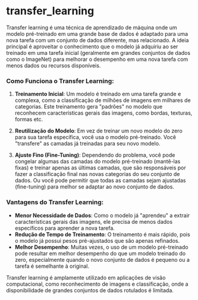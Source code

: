 # transfer_learning

Transfer learning é uma técnica de aprendizado de máquina onde um modelo pré-treinado em uma grande base de dados é adaptado para uma nova tarefa com um conjunto de dados diferente, mas relacionado. A ideia principal é aproveitar o conhecimento que o modelo já adquiriu ao ser treinado em uma tarefa inicial (geralmente em grandes conjuntos de dados como o ImageNet) para melhorar o desempenho em uma nova tarefa com menos dados ou recursos disponíveis.

### Como Funciona o Transfer Learning:

1. **Treinamento Inicial**: Um modelo é treinado em uma tarefa grande e complexa, como a classificação de milhões de imagens em milhares de categorias. Este treinamento gera "padrões" no modelo que reconhecem características gerais das imagens, como bordas, texturas, formas etc.

2. **Reutilização do Modelo**: Em vez de treinar um novo modelo do zero para sua tarefa específica, você usa o modelo pré-treinado. Você "transfere" as camadas já treinadas para seu novo modelo.

3. **Ajuste Fino (Fine-Tuning)**: Dependendo do problema, você pode congelar algumas das camadas do modelo pré-treinado (mantê-las fixas) e treinar apenas as últimas camadas, que são responsáveis por fazer a classificação final nas novas categorias do seu conjunto de dados. Ou você pode permitir que todas as camadas sejam ajustadas (fine-tuning) para melhor se adaptar ao novo conjunto de dados.

### Vantagens do Transfer Learning:
- **Menor Necessidade de Dados**: Como o modelo já "aprendeu" a extrair características gerais das imagens, ele precisa de menos dados específicos para aprender a nova tarefa.
- **Redução de Tempo de Treinamento**: O treinamento é mais rápido, pois o modelo já possui pesos pré-ajustados que são apenas refinados.
- **Melhor Desempenho**: Muitas vezes, o uso de um modelo pré-treinado pode resultar em melhor desempenho do que um modelo treinado do zero, especialmente quando o novo conjunto de dados é pequeno ou a tarefa é semelhante à original.

Transfer learning é amplamente utilizado em aplicações de visão computacional, como reconhecimento de imagens e classificação, onde a disponibilidade de grandes conjuntos de dados rotulados é limitada.

